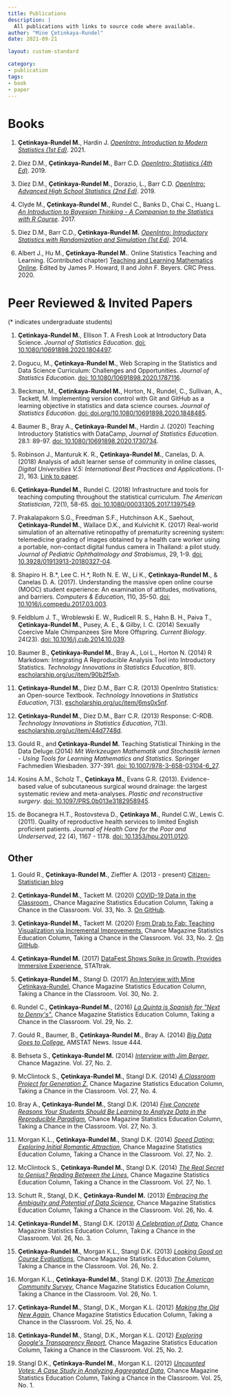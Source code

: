 ```yaml
---
title: Publications
description: |
  All publications with links to source code where available.
author: "Mine Çetinkaya-Rundel"
date: 2021-09-21

layout: custom-standard

category:
- publication
tags:
- book
- paper
---
```


# Books

1.  **Çetinkaya-Rundel M.**, Hardin J. *[OpenIntro: Introduction to
    Modern Statistics (1st
    Ed)](http://openintro-ims.netlify.app/)*. 2021.

2.  Diez D.M., **Çetinkaya-Rundel M.**, Barr C.D. *[OpenIntro:
    Statistics (4th Ed)](https://www.openintro.org/book/os/)*. 2019.

3.  Diez D.M., **Çetinkaya-Rundel M.**, Dorazio, L., Barr C.D.
    *[OpenIntro: Advanced High School Statistics (2nd
    Ed)](https://www.openintro.org/book/ahss/)*. 2019.

4.  Clyde M., **Çetinkaya-Rundel M.**, Rundel C., Banks D., Chai C.,
    Huang L. [*An Introduction to Bayesian Thinking - A Companion to the
    Statistics with R
    Course*](https://statswithr.github.io/book/). 2017.

5.  Diez D.M., Barr C.D., **Çetinkaya-Rundel M.** *[OpenIntro:
    Introductory Statistics with Randomization and Simulation (1st
    Ed)](https://www.openintro.org/book/isrs/)*. 2014.

6.  Albert J., Hu M., **Çetinkaya-Rundel M.**. Online Statistics
    Teaching and Learning. (Contributed chapter) [Teaching and Learning Mathematics Online](https://www.routledge.com/Teaching-and-Learning-Mathematics-Online/Howard-II-Beyers/p/book/9780815372332).
    Edited by James P. Howard, II and John F. Beyers. CRC Press. 2020.

# Peer Reviewed & Invited Papers

(\* indicates undergraduate students)

1.  **Çetinkaya-Rundel M.**, Ellison T. A Fresh Look at Introductory
    Data Science. *Journal of Statistics Education*.
    [doi:
    10.1080/10691898.2020.1804497](https://doi.org/10.1080/10691898.2020.1804497).

2.  Dogucu, M., **Çetinkaya-Rundel M.**, Web Scraping in the Statistics
    and Data Science Curriculum: Challenges and Opportunities. *Journal
    of Statistics Education*.
    [doi:
    10.1080/10691898.2020.1787116](https://doi.org/10.1080/10691898.2020.1787116).

3.  Beckman, M., **Çetinkaya-Rundel M.**, Horton, N., Rundel, C.,
    Sullivan, A., Tackett, M. Implementing version control with Git and
    GitHub as a learning objective in statistics and data science
    courses. *Journal of Statistics Education*.
    [doi:
    doi.org/10.1080/10691898.2020.1848485](https://doi.org/10.1080/10691898.2020.1848485).

4.  Baumer B., Bray A., **Çetinkaya-Rundel M.**, Hardin J. (2020)
    Teaching Introductory Statistics with DataCamp, *Journal of
    Statistics Education*. 28.1: 89-97.
    [doi:
    10.1080/10691898.2020.1730734](https://doi.org/10.1080/10691898.2020.1730734).

5.  Robinson J., Manturuk K. R., **Çetinkaya-Rundel M.**, Canelas, D.
    A. (2018) Analysis of adult learner sense of community in online
    classes, *Digital Universities V.5: International Best Practices and
    Applications*. (1-2), 163.
    [Link to
    paper](https://digitaluniversities.guideassociation.org/wp-content/uploads/DU_2018_1_2_14_Canelas.pdf).

6.  **Çetinkaya-Rundel M.**, Rundel C. (2018) Infrastructure and tools
    for teaching computing throughout the statistical curriculum. *The
    American Statistician*, 72(1), 58-65.
    [doi:
    10.1080/00031305.2017.1397549](https://doi.org/10.1080/00031305.2017.1397549).

7.  Prakalapakorn S.G., Freedman S.F., Hutchinson A.K., Saehout,
    **Çetinkaya-Rundel M.**, Wallace D.K., and Kulvichit K. (2017)
    Real-world simulation of an alternative retinopathy of prematurity
    screening system: telemedicine grading of images obtained by a
    health care worker using a portable, non-contact digital fundus
    camera in Thailand: a pilot study. *Journal of Pediatric
    Ophthalmology and Strabismus*, 29, 1-9.
    [doi:
    10.3928/01913913-20180327-04](https://doi.org/10.3928/01913913-20180327-04).

8.  Shapiro H. B.\*, Lee C. H.\*, Roth N. E. W., Li K.,
    **Çetinkaya-Rundel M.**, & Canelas D. A. (2017). Understanding the
    massive open online course (MOOC) student experience: An examination
    of attitudes, motivations, and barriers. *Computers & Education*,
    110, 35-50.
    [doi:
    10.1016/j.compedu.2017.03.003](https://doi.org/10.1016/j.compedu.2017.03.003).

9.  Feldblum J. T., Wroblewski E. W., Rudicell R. S., Hahn B. H., Paiva
    T., **Çetinkaya-Rundel M.**, Pusey, A. E., & Gilby, I. C. (2014)
    Sexually Coercive Male Chimpanzees Sire More Offspring. *Current
    Biology*. 24(23).
    [doi:
    10.1016/j.cub.2014.10.039](https://doi.org/10.1016/j.cub.2014.10.039).

10. Baumer B., **Çetinkaya-Rundel M.**, Bray A., Loi L., Horton N.
    (2014) R Markdown: Integrating A Reproducible Analysis Tool into
    Introductory Statistics. *Technology Innovations in Statistics
    Education*, 8(1).
    [escholarship.org/uc/item/90b2f5xh](https://escholarship.org/uc/item/90b2f5xh).

11. **Çetinkaya-Rundel M.**, Diez D.M., Barr C.R. (2013) OpenIntro
    Statistics: an Open-source Textbook. *Technology Innovations in
    Statistics Education*, 7(3).
    [escholarship.org/uc/item/6ms0x5nf](https://escholarship.org/uc/item/6ms0x5nf).

12. **Çetinkaya-Rundel M.**, Diez D.M., Barr C.R. (2013) Response:
    C-RDB. *Technology Innovations in Statistics Education*, 7(3).
    [escholarship.org/uc/item/44d7748d](http://escholarship.org/uc/item/44d7748d).

13. Gould R., and **Çetinkaya-Rundel M.** Teaching Statistical Thinking
    in the Data Deluge.(2014) *Mit Werkzeugen Mathematik und Stochastik
    lernen - Using Tools for Learning Mathematics and Statistics*.
    Springer Fachmedien Wiesbaden. 377-391.
    [doi:
    10.1007/978-3-658-03104-6_27](https://doi.org/10.1007/978-3-658-03104-6_27).

14. Kosins A.M., Scholz T., **Çetinkaya M.**, Evans G.R. (2013).
    Evidence-based value of subcutaneous surgical wound drainage: the
    largest systematic review and meta-analyses. *Plastic and
    reconstructive surgery*.
    [doi:
    10.1097/PRS.0b013e3182958945](https://doi.org/10.1097/PRS.0b013e3182958945).

15. de Bocanegra H.T., Rostovsteva D., **Çetinkaya M.**, Rundel C.W.,
    Lewis C. (2011). Quality of reproductive health services to limited
    English proficient patients. *Journal of Health Care for the Poor
    and Underserved*, 22 (4), 1167 - 1178.
    [doi: 10.1353/hpu.2011.0120](https://doi.org/10.1353/hpu.2011.0120).

## Other

1.  Gould R., **Çetinkaya-Rundel M.**, Zieffler A. (2013 - present)
    [Citizen-Statistician blog](http://citizen-statistician.org/)

2.  **Çetinkaya-Rundel M.**, Tackett M. (2020) [COVID-19 Data in the
    Classroom
    ](https://chance.amstat.org/2020/09/covid-19-in-the-classroom/),
    Chance Magazine Statistics Education Column, Taking a Chance in the
    Classroom. Vol. 33, No. 3. [On
    GitHub](https://github.com/mine-cetinkaya-rundel/take-a-chance/tree/master/2020-07-classroom-covid19).

3.  **Çetinkaya-Rundel M.**, Tackett M. (2020) [From Drab to Fab:
    Teaching Visualization via Incremental
    Improvements](https://chance.amstat.org/2020/04/from-drab-to-fab/),
    Chance Magazine Statistics Education Column, Taking a Chance in the
    Classroom. Vol. 33, No. 2. [On
    GitHub](https://github.com/mine-cetinkaya-rundel/take-a-chance/tree/master/2020-02-drab-to-fab).

4.  **Çetinkaya-Rundel M.** (2017) [DataFest Shows Spike in Growth,
    Provides Immersive
    Experience](http://stattrak.amstat.org/2017/09/01/datafestspike/),
    STATtrak.

5.  **Çetinkaya-Rundel M.**, Stangl D. (2017) [An Interview with Mine
    Çetinkaya-Rundel](https://chance.amstat.org/2017/04/interview-mine-cetinkaya-rundel/),
    Chance Magazine Statistics Education Column, Taking a Chance in the
    Classroom. Vol. 30, No. 2.

6.  Rundel C., **Çetinkaya-Rundel M.**, (2016) [*La Quinta is Spanish
    for "Next to
    Denny's\"*](http://chance.amstat.org/2016/04/la-quinta/), Chance
    Magazine Statistics Education Column, Taking a Chance in the
    Classroom. Vol. 29, No. 2.

7.  Gould R., Baumer, B., **Çetinkaya-Rundel M.**, Bray A. (2014) [*Big
    Data Goes to
    College*](http://magazine.amstat.org/blog/2014/06/01/datafest/),
    AMSTAT News. Issue 444.

8.  Behseta S., **Çetinkaya-Rundel M.** (2014) [*Interview with Jim
    Berger*](http://chance.amstat.org/2014/04/interview-with-berger/),
    Chance Magazine. Vol. 27, No. 2.

9.  McClintock S., **Çetinkaya-Rundel M.**, Stangl D.K. (2014) [*A
    Classroom Project for Generation
    Z*](http://chance.amstat.org/2014/11/classroom/), Chance Magazine
    Statistics Education Column, Taking a Chance in the Classroom. Vol.
    27, No. 4.

10. Bray A., **Çetinkaya-Rundel M.**, Stangl D.K. (2014) [*Five Concrete
    Reasons Your Students Should Be Learning to Analyze Data in the
    Reproducible
    Paradigm*](http://chance.amstat.org/2014/09/reproducible-paradigm/),
    Chance Magazine Statistics Education Column, Taking a Chance in the
    Classroom. Vol. 27, No. 3.

11. Morgan K.L., **Çetinkaya-Rundel M.**, Stangl D.K. (2014) [*Speed
    Dating: Exploring Initial Romantic
    Attraction*](http://chance.amstat.org/2014/04/speed-dating/), Chance
    Magazine Statistics Education Column, Taking a Chance in the
    Classroom. Vol. 27, No. 2.

12. McClintock S., **Çetinkaya-Rundel M.**, Stangl D.K. (2014) [*The
    Real Secret to Genius? Reading Between the
    Lines*](http://chance.amstat.org/2014/02/classroom-27-1/), Chance
    Magazine Statistics Education Column, Taking a Chance in the
    Classroom. Vol. 27, No. 1.

13. Schutt R., Stangl, D.K., **Çetinkaya-Rundel M.** (2013) [*Embracing
    the Ambiguity and Potential of Data
    Science*](http://chance.amstat.org/2013/11/classroom-26-4/), Chance
    Magazine Statistics Education Column, Taking a Chance in the
    Classroom. Vol. 26, No. 4.

14. **Çetinkaya-Rundel M.**, Stangl D.K. (2013) [*A Celebration of
    Data*](http://chance.amstat.org/2013/09/classroom_26-3/), Chance
    Magazine Statistics Education Column, Taking a Chance in the
    Classroom. Vol. 26, No. 3.

15. **Çetinkaya-Rundel M.**, Morgan K.L., Stangl D.K. (2013) [*Looking
    Good on Course
    Evaluations*](http://chance.amstat.org/2013/04/looking-good/),
    Chance Magazine Statistics Education Column, Taking a Chance in the
    Classroom. Vol. 26, No. 2.

16. Morgan K.L., **Çetinkaya-Rundel M.**, Stangl D.K. (2013) [*The
    American Community Survey*](http://chance.amstat.org/2013/02/acs/),
    Chance Magazine Statistics Education Column, Taking a Chance in the
    Classroom. Vol. 26, No. 1.

17. **Çetinkaya-Rundel M.**, Stangl, D.K., Morgan K.L. (2012) [*Making
    the Old New
    Again*](http://chance.amstat.org/2012/11/chance-in-the-classroom-25-4/),
    Chance Magazine Statistics Education Column, Taking a Chance in the
    Classroom. Vol. 25, No. 4.

18. **Çetinkaya-Rundel M.**, Stangl, D.K., Morgan K.L. (2012)
    [*Exploring Google's Transparency
    Report*](http://chance.amstat.org/2012/04/google/), Chance Magazine
    Statistics Education Column, Taking a Chance in the Classroom. Vol.
    25, No. 2.

19. Stangl D.K., **Çetinkaya-Rundel M.**, Morgan K.L. (2012) [*Uncounted
    Votes: A Case Study in Analyzing Aggregated
    Data*](http://chance.amstat.org/2012/02/taking-a-chance/), Chance
    Magazine Statistics Education Column, Taking a Chance in the
    Classroom. Vol. 25, No. 1.
